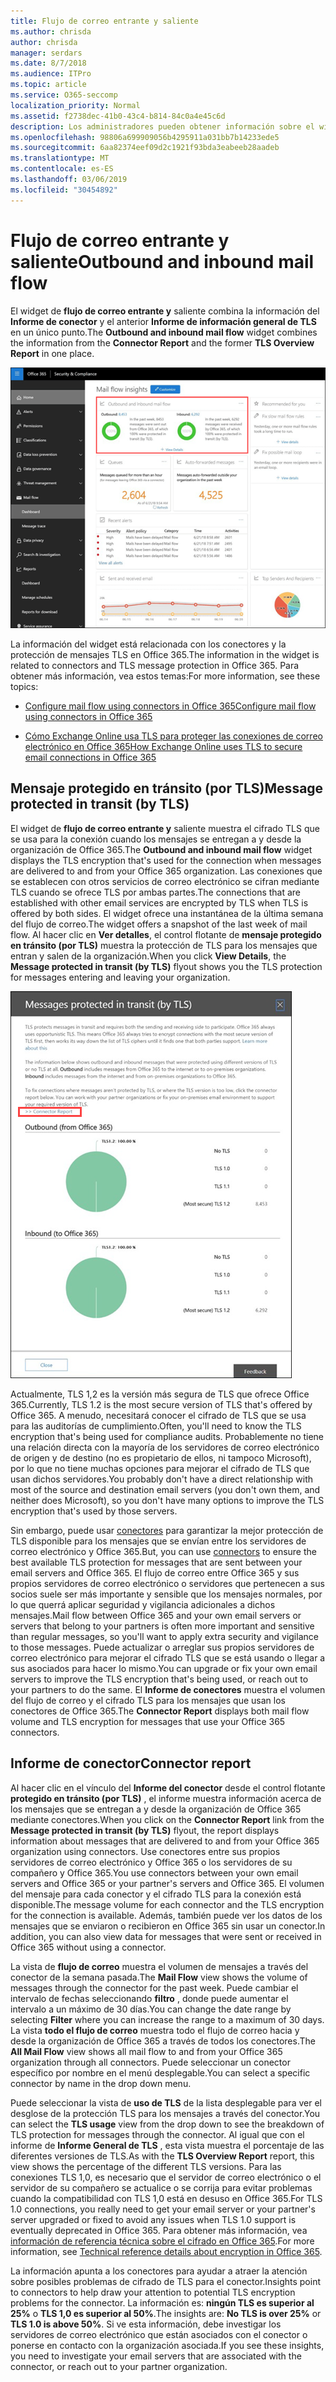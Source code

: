 ```yaml
---
title: Flujo de correo entrante y saliente
ms.author: chrisda
author: chrisda
manager: serdars
ms.date: 8/7/2018
ms.audience: ITPro
ms.topic: article
ms.service: O365-seccomp
localization_priority: Normal
ms.assetid: f2738dec-41b0-43c4-b814-84c0a4e45c6d
description: Los administradores pueden obtener información sobre el widget de flujo de correo entrante y saliente en el panel de flujo de correo en el centro de seguridad & cumplimiento de Office 365.
ms.openlocfilehash: 98806a699909056b4295911a031bb7b14233ede5
ms.sourcegitcommit: 6aa82374eef09d2c1921f93bda3eabeeb28aadeb
ms.translationtype: MT
ms.contentlocale: es-ES
ms.lasthandoff: 03/06/2019
ms.locfileid: "30454892"
---
```

# <a name="outbound-and-inbound-mail-flow"></a><span data-ttu-id="cf778-103">Flujo de correo entrante y saliente</span><span class="sxs-lookup"><span data-stu-id="cf778-103">Outbound and inbound mail flow</span></span>

<span data-ttu-id="cf778-104">El widget de **flujo de correo entrante y** saliente combina la información del **Informe de conector** y el anterior **Informe de información general de TLS** en un único punto.</span><span class="sxs-lookup"><span data-stu-id="cf778-104">The **Outbound and inbound mail flow** widget combines the information from the **Connector Report** and the former **TLS Overview Report** in one place.</span></span>

![El informe de flujo de correo entrante y saliente en el panel de flujo de correo en el centro de seguridad & cumplimiento de Office 365](media/2c591d1c-bad6-4b72-890e-f8fdfd4f447a.png)

<span data-ttu-id="cf778-106">La información del widget está relacionada con los conectores y la protección de mensajes TLS en Office 365.</span><span class="sxs-lookup"><span data-stu-id="cf778-106">The information in the widget is related to connectors and TLS message protection in Office 365.</span></span> <span data-ttu-id="cf778-107">Para obtener más información, vea estos temas:</span><span class="sxs-lookup"><span data-stu-id="cf778-107">For more information, see these topics:</span></span>

- [<span data-ttu-id="cf778-108">Configure mail flow using connectors in Office 365</span><span class="sxs-lookup"><span data-stu-id="cf778-108">Configure mail flow using connectors in Office 365</span></span>](https://technet.microsoft.com/library/ms.exch.eac.connectorselection.aspx)

- [<span data-ttu-id="cf778-109">Cómo Exchange Online usa TLS para proteger las conexiones de correo electrónico en Office 365</span><span class="sxs-lookup"><span data-stu-id="cf778-109">How Exchange Online uses TLS to secure email connections in Office 365</span></span>](https://support.office.com/article/4CDE0CDA-3430-4DC0-B489-F2C0736C929F)

## <a name="message-protected-in-transit-by-tls"></a><span data-ttu-id="cf778-110">Mensaje protegido en tránsito (por TLS)</span><span class="sxs-lookup"><span data-stu-id="cf778-110">Message protected in transit (by TLS)</span></span>

<span data-ttu-id="cf778-111">El widget de **flujo de correo entrante y** saliente muestra el cifrado TLS que se usa para la conexión cuando los mensajes se entregan a y desde la organización de Office 365.</span><span class="sxs-lookup"><span data-stu-id="cf778-111">The **Outbound and inbound mail flow** widget displays the TLS encryption that's used for the connection when messages are delivered to and from your Office 365 organization.</span></span> <span data-ttu-id="cf778-112">Las conexiones que se establecen con otros servicios de correo electrónico se cifran mediante TLS cuando se ofrece TLS por ambas partes.</span><span class="sxs-lookup"><span data-stu-id="cf778-112">The connections that are established with other email services are encrypted by TLS when TLS is offered by both sides.</span></span> <span data-ttu-id="cf778-113">El widget ofrece una instantánea de la última semana del flujo de correo.</span><span class="sxs-lookup"><span data-stu-id="cf778-113">The widget offers a snapshot of the last week of mail flow.</span></span> <span data-ttu-id="cf778-114">Al hacer clic en **Ver detalles**, el control flotante de **mensaje protegido en tránsito (por TLS)** muestra la protección de TLS para los mensajes que entran y salen de la organización.</span><span class="sxs-lookup"><span data-stu-id="cf778-114">When you click **View Details**, the **Message protected in transit (by TLS)** flyout shows you the TLS protection for messages entering and leaving your organization.</span></span>

![El control flotante mensajes protegidos en tránsito (por TLS) en el centro de seguridad & cumplimiento de Office 365](media/825aa74c-413d-4141-8e3c-dfe68ae78eed.png)

<span data-ttu-id="cf778-116">Actualmente, TLS 1,2 es la versión más segura de TLS que ofrece Office 365.</span><span class="sxs-lookup"><span data-stu-id="cf778-116">Currently, TLS 1.2 is the most secure version of TLS that's offered by Office 365.</span></span> <span data-ttu-id="cf778-117">A menudo, necesitará conocer el cifrado de TLS que se usa para las auditorías de cumplimiento.</span><span class="sxs-lookup"><span data-stu-id="cf778-117">Often, you'll need to know the TLS encryption that's being used for compliance audits.</span></span> <span data-ttu-id="cf778-118">Probablemente no tiene una relación directa con la mayoría de los servidores de correo electrónico de origen y de destino (no es propietario de ellos, ni tampoco Microsoft), por lo que no tiene muchas opciones para mejorar el cifrado de TLS que usan dichos servidores.</span><span class="sxs-lookup"><span data-stu-id="cf778-118">You probably don't have a direct relationship with most of the source and destination email servers (you don't own them, and neither does Microsoft), so you don't have many options to improve the TLS encryption that's used by those servers.</span></span>

<span data-ttu-id="cf778-119">Sin embargo, puede usar [conectores](https://technet.microsoft.com/library/ms.exch.eac.connectorselection.aspx) para garantizar la mejor protección de TLS disponible para los mensajes que se envían entre los servidores de correo electrónico y Office 365.</span><span class="sxs-lookup"><span data-stu-id="cf778-119">But, you can use [connectors](https://technet.microsoft.com/library/ms.exch.eac.connectorselection.aspx) to ensure the best available TLS protection for messages that are sent between your email servers and Office 365.</span></span> <span data-ttu-id="cf778-120">El flujo de correo entre Office 365 y sus propios servidores de correo electrónico o servidores que pertenecen a sus socios suele ser más importante y sensible que los mensajes normales, por lo que querrá aplicar seguridad y vigilancia adicionales a dichos mensajes.</span><span class="sxs-lookup"><span data-stu-id="cf778-120">Mail flow between Office 365 and your own email servers or servers that belong to your partners is often more important and sensitive than regular messages, so you'll want to apply extra security and vigilance to those messages.</span></span> <span data-ttu-id="cf778-121">Puede actualizar o arreglar sus propios servidores de correo electrónico para mejorar el cifrado TLS que se está usando o llegar a sus asociados para hacer lo mismo.</span><span class="sxs-lookup"><span data-stu-id="cf778-121">You can upgrade or fix your own email servers to improve the TLS encryption that's being used, or reach out to your partners to do the same.</span></span> <span data-ttu-id="cf778-122">El **Informe de conectores** muestra el volumen del flujo de correo y el cifrado TLS para los mensajes que usan los conectores de Office 365.</span><span class="sxs-lookup"><span data-stu-id="cf778-122">The **Connector Report** displays both mail flow volume and TLS encryption for messages that use your Office 365 connectors.</span></span>

## <a name="connector-report"></a><span data-ttu-id="cf778-123">Informe de conector</span><span class="sxs-lookup"><span data-stu-id="cf778-123">Connector report</span></span>

<span data-ttu-id="cf778-124">Al hacer clic en el vínculo del **Informe del conector** desde el control flotante **protegido en tránsito (por TLS)** , el informe muestra información acerca de los mensajes que se entregan a y desde la organización de Office 365 mediante conectores.</span><span class="sxs-lookup"><span data-stu-id="cf778-124">When you click on the **Connector Report** link from the **Message protected in transit (by TLS)** flyout, the report displays information about messages that are delivered to and from your Office 365 organization using connectors.</span></span> <span data-ttu-id="cf778-125">Use conectores entre sus propios servidores de correo electrónico y Office 365 o los servidores de su compañero y Office 365.</span><span class="sxs-lookup"><span data-stu-id="cf778-125">You use connectors between your own email servers and Office 365 or your partner's servers and Office 365.</span></span> <span data-ttu-id="cf778-126">El volumen del mensaje para cada conector y el cifrado TLS para la conexión está disponible.</span><span class="sxs-lookup"><span data-stu-id="cf778-126">The message volume for each connector and the TLS encryption for the connection is available.</span></span> <span data-ttu-id="cf778-127">Además, también puede ver los datos de los mensajes que se enviaron o recibieron en Office 365 sin usar un conector.</span><span class="sxs-lookup"><span data-stu-id="cf778-127">In addition, you can also view data for messages that were sent or received in Office 365 without using a connector.</span></span>

<span data-ttu-id="cf778-128">La vista de **flujo de correo** muestra el volumen de mensajes a través del conector de la semana pasada.</span><span class="sxs-lookup"><span data-stu-id="cf778-128">The **Mail Flow** view shows the volume of messages through the connector for the past week.</span></span> <span data-ttu-id="cf778-129">Puede cambiar el intervalo de fechas seleccionando **filtro** , donde puede aumentar el intervalo a un máximo de 30 días.</span><span class="sxs-lookup"><span data-stu-id="cf778-129">You can change the date range by selecting **Filter** where you can increase the range to a maximum of 30 days.</span></span> <span data-ttu-id="cf778-130">La vista **todo el flujo de correo** muestra todo el flujo de correo hacia y desde la organización de Office 365 a través de todos los conectores.</span><span class="sxs-lookup"><span data-stu-id="cf778-130">The **All Mail Flow** view shows all mail flow to and from your Office 365 organization through all connectors.</span></span> <span data-ttu-id="cf778-131">Puede seleccionar un conector específico por nombre en el menú desplegable.</span><span class="sxs-lookup"><span data-stu-id="cf778-131">You can select a specific connector by name in the drop down menu.</span></span>

<span data-ttu-id="cf778-132">Puede seleccionar la vista de **uso de TLS** de la lista desplegable para ver el desglose de la protección TLS para los mensajes a través del conector.</span><span class="sxs-lookup"><span data-stu-id="cf778-132">You can select the **TLS usage** view from the drop down to see the breakdown of TLS protection for messages through the connector.</span></span> <span data-ttu-id="cf778-133">Al igual que con el informe de **Informe General de TLS** , esta vista muestra el porcentaje de las diferentes versiones de TLS.</span><span class="sxs-lookup"><span data-stu-id="cf778-133">As with the **TLS Overview Report** report, this view shows the percentage of the different TLS versions.</span></span> <span data-ttu-id="cf778-134">Para las conexiones TLS 1,0, es necesario que el servidor de correo electrónico o el servidor de su compañero se actualice o se corrija para evitar problemas cuando la compatibilidad con TLS 1,0 está en desuso en Office 365.</span><span class="sxs-lookup"><span data-stu-id="cf778-134">For TLS 1.0 connections, you really need to get your email server or your partner's server upgraded or fixed to avoid any issues when TLS 1.0 support is eventually deprecated in Office 365.</span></span> <span data-ttu-id="cf778-135">Para obtener más información, vea [información de referencia técnica sobre el cifrado en Office 365](https://support.office.com/article/862cbe93-4268-4ef9-ba79-277545ecf221).</span><span class="sxs-lookup"><span data-stu-id="cf778-135">For more information, see [Technical reference details about encryption in Office 365](https://support.office.com/article/862cbe93-4268-4ef9-ba79-277545ecf221).</span></span>

<span data-ttu-id="cf778-136">La información apunta a los conectores para ayudar a atraer la atención sobre posibles problemas de cifrado de TLS para el conector.</span><span class="sxs-lookup"><span data-stu-id="cf778-136">Insights point to connectors to help draw your attention to potential TLS encryption problems for the connector.</span></span> <span data-ttu-id="cf778-137">La información es: **ningún TLS es superior al 25%** o **TLS 1,0 es superior al 50%**.</span><span class="sxs-lookup"><span data-stu-id="cf778-137">The insights are: **No TLS is over 25%** or **TLS 1.0 is above 50%**.</span></span> <span data-ttu-id="cf778-138">Si ve esta información, debe investigar los servidores de correo electrónico que están asociados con el conector o ponerse en contacto con la organización asociada.</span><span class="sxs-lookup"><span data-stu-id="cf778-138">If you see these insights, you need to investigate your email servers that are associated with the connector, or reach out to your partner organization.</span></span>
